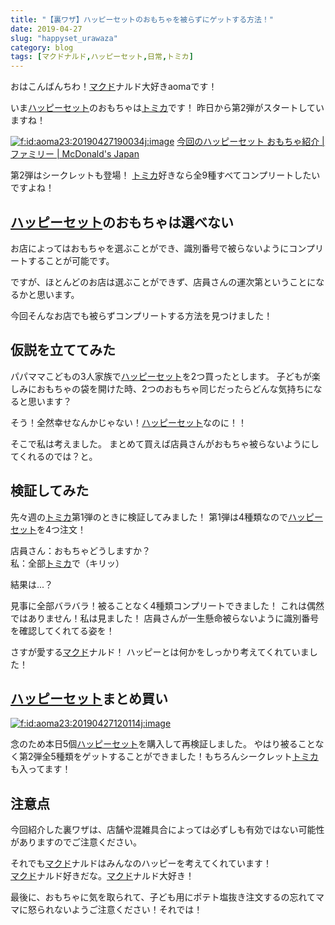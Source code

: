 ```yaml
---
title: "【裏ワザ】ハッピーセットのおもちゃを被らずにゲットする方法！"
date: 2019-04-27
slug: "happyset_urawaza"
category: blog
tags: [マクドナルド,ハッピーセット,日常,トミカ]
---
```

<p>おはこんばんちわ！<a class="keyword" href="http://d.hatena.ne.jp/keyword/%A5%DE%A5%AF%A5%C9">マクド</a>ナルド大好きaomaです！</p>

<p>いま<a class="keyword" href="http://d.hatena.ne.jp/keyword/%A5%CF%A5%C3%A5%D4%A1%BC%A5%BB%A5%C3%A5%C8">ハッピーセット</a>のおもちゃは<a class="keyword" href="http://d.hatena.ne.jp/keyword/%A5%C8%A5%DF%A5%AB">トミカ</a>です！
昨日から第2弾がスタートしていますね！</p>

<p><span itemscope itemtype="http://schema.org/Photograph"><a href="http://f.hatena.ne.jp/aoma23/20190427190034" class="hatena-fotolife" itemprop="url"><img src="https://cdn-ak.f.st-hatena.com/images/fotolife/a/aoma23/20190427/20190427190034.jpg" alt="f:id:aoma23:20190427190034j:image" title="f:id:aoma23:20190427190034j:image" class="hatena-fotolife" itemprop="image"></a></span>
<a href="http://www.mcdonalds.co.jp/family/happyset/detail01/">&#x4ECA;&#x56DE;&#x306E;&#x30CF;&#x30C3;&#x30D4;&#x30FC;&#x30BB;&#x30C3;&#x30C8; &#x304A;&#x3082;&#x3061;&#x3083;&#x7D39;&#x4ECB; | &#x30D5;&#x30A1;&#x30DF;&#x30EA;&#x30FC; | McDonald&#39;s Japan</a></p>

<p>第2弾はシークレットも登場！
<a class="keyword" href="http://d.hatena.ne.jp/keyword/%A5%C8%A5%DF%A5%AB">トミカ</a>好きなら全9種すべてコンプリートしたいですよね！</p>

<h2><a class="keyword" href="http://d.hatena.ne.jp/keyword/%A5%CF%A5%C3%A5%D4%A1%BC%A5%BB%A5%C3%A5%C8">ハッピーセット</a>のおもちゃは選べない</h2>

<p>お店によってはおもちゃを選ぶことができ、識別番号で被らないようにコンプリートすることが可能です。</p>

<p>ですが、ほとんどのお店は選ぶことができず、店員さんの運次第ということになるかと思います。</p>

<p>今回そんなお店でも被らずコンプリートする方法を見つけました！</p>

<h2>仮説を立ててみた</h2>

<p>パパママこどもの3人家族で<a class="keyword" href="http://d.hatena.ne.jp/keyword/%A5%CF%A5%C3%A5%D4%A1%BC%A5%BB%A5%C3%A5%C8">ハッピーセット</a>を2つ買ったとします。
子どもが楽しみにおもちゃの袋を開けた時、2つのおもちゃ同じだったらどんな気持ちになると思います？</p>

<p>そう！全然幸せなんかじゃない！<a class="keyword" href="http://d.hatena.ne.jp/keyword/%A5%CF%A5%C3%A5%D4%A1%BC%A5%BB%A5%C3%A5%C8">ハッピーセット</a>なのに！！</p>

<p>そこで私は考えました。
まとめて買えば店員さんがおもちゃ被らないようにしてくれるのでは？と。</p>

<h2>検証してみた</h2>

<p>先々週の<a class="keyword" href="http://d.hatena.ne.jp/keyword/%A5%C8%A5%DF%A5%AB">トミカ</a>第1弾のときに検証してみました！
第1弾は4種類なので<a class="keyword" href="http://d.hatena.ne.jp/keyword/%A5%CF%A5%C3%A5%D4%A1%BC%A5%BB%A5%C3%A5%C8">ハッピーセット</a>を4つ注文！</p>

<p>店員さん：おもちゃどうしますか？<br/>
私：全部<a class="keyword" href="http://d.hatena.ne.jp/keyword/%A5%C8%A5%DF%A5%AB">トミカ</a>で（キリッ）</p>

<p>結果は...？</p>

<p>見事に全部バラバラ！被ることなく4種類コンプリートできました！
これは偶然ではありません！私は見ました！
店員さんが一生懸命被らないように識別番号を確認してくれてる姿を！</p>

<p>さすが愛する<a class="keyword" href="http://d.hatena.ne.jp/keyword/%A5%DE%A5%AF%A5%C9">マクド</a>ナルド！
ハッピーとは何かをしっかり考えてくれていました！</p>

<h2><a class="keyword" href="http://d.hatena.ne.jp/keyword/%A5%CF%A5%C3%A5%D4%A1%BC%A5%BB%A5%C3%A5%C8">ハッピーセット</a>まとめ買い</h2>

<p><span itemscope itemtype="http://schema.org/Photograph"><a href="http://f.hatena.ne.jp/aoma23/20190427120114" class="hatena-fotolife" itemprop="url"><img src="https://cdn-ak.f.st-hatena.com/images/fotolife/a/aoma23/20190427/20190427120114.jpg" alt="f:id:aoma23:20190427120114j:image" title="f:id:aoma23:20190427120114j:image" class="hatena-fotolife" itemprop="image"></a></span></p>

<p>念のため本日5個<a class="keyword" href="http://d.hatena.ne.jp/keyword/%A5%CF%A5%C3%A5%D4%A1%BC%A5%BB%A5%C3%A5%C8">ハッピーセット</a>を購入して再検証しました。
やはり被ることなく第2弾全5種類をゲットすることができました！もちろんシークレット<a class="keyword" href="http://d.hatena.ne.jp/keyword/%A5%C8%A5%DF%A5%AB">トミカ</a>も入ってます！</p>

<h2>注意点</h2>

<p>今回紹介した裏ワザは、店舗や混雑具合によっては必ずしも有効ではない可能性がありますのでご注意ください。</p>

<p>それでも<a class="keyword" href="http://d.hatena.ne.jp/keyword/%A5%DE%A5%AF%A5%C9">マクド</a>ナルドはみんなのハッピーを考えてくれています！<br/>
<a class="keyword" href="http://d.hatena.ne.jp/keyword/%A5%DE%A5%AF%A5%C9">マクド</a>ナルド好きだな。<a class="keyword" href="http://d.hatena.ne.jp/keyword/%A5%DE%A5%AF%A5%C9">マクド</a>ナルド大好き！</p>

<p>最後に、おもちゃに気を取られて、子ども用にポテト塩抜き注文するの忘れてママに怒られないようご注意ください！それでは！</p>

